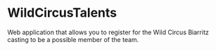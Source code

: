 # WildCircusTalents

Web application that allows you to register for the Wild Circus Biarritz casting to be a possible member of the team.